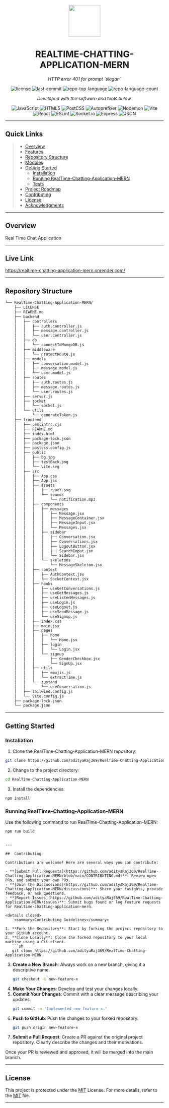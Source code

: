 <p align="center">
  <img src="https://cdn-icons-png.flaticon.com/512/6295/6295417.png" width="100" />
</p>
<p align="center">
    <h1 align="center">REALTIME-CHATTING-APPLICATION-MERN</h1>
</p>
<p align="center">
    <em>HTTP error 401 for prompt `slogan`</em>
</p>
<p align="center">
	<img src="https://img.shields.io/github/license/adityaRaj369/RealTime-Chatting-Application-MERN?style=flat&color=0080ff" alt="license">
	<img src="https://img.shields.io/github/last-commit/adityaRaj369/RealTime-Chatting-Application-MERN?style=flat&logo=git&logoColor=white&color=0080ff" alt="last-commit">
	<img src="https://img.shields.io/github/languages/top/adityaRaj369/RealTime-Chatting-Application-MERN?style=flat&color=0080ff" alt="repo-top-language">
	<img src="https://img.shields.io/github/languages/count/adityaRaj369/RealTime-Chatting-Application-MERN?style=flat&color=0080ff" alt="repo-language-count">
<p>
<p align="center">
		<em>Developed with the software and tools below.</em>
</p>
<p align="center">
	<img src="https://img.shields.io/badge/JavaScript-F7DF1E.svg?style=flat&logo=JavaScript&logoColor=black" alt="JavaScript">
	<img src="https://img.shields.io/badge/HTML5-E34F26.svg?style=flat&logo=HTML5&logoColor=white" alt="HTML5">
	<img src="https://img.shields.io/badge/PostCSS-DD3A0A.svg?style=flat&logo=PostCSS&logoColor=white" alt="PostCSS">
	<img src="https://img.shields.io/badge/Autoprefixer-DD3735.svg?style=flat&logo=Autoprefixer&logoColor=white" alt="Autoprefixer">
	<img src="https://img.shields.io/badge/Nodemon-76D04B.svg?style=flat&logo=Nodemon&logoColor=white" alt="Nodemon">
	<img src="https://img.shields.io/badge/Vite-646CFF.svg?style=flat&logo=Vite&logoColor=white" alt="Vite">
	<br>
	<img src="https://img.shields.io/badge/React-61DAFB.svg?style=flat&logo=React&logoColor=black" alt="React">
	<img src="https://img.shields.io/badge/ESLint-4B32C3.svg?style=flat&logo=ESLint&logoColor=white" alt="ESLint">
	<img src="https://img.shields.io/badge/Socket.io-010101.svg?style=flat&logo=socketdotio&logoColor=white" alt="Socket.io">
	<img src="https://img.shields.io/badge/Express-000000.svg?style=flat&logo=Express&logoColor=white" alt="Express">
	<img src="https://img.shields.io/badge/JSON-000000.svg?style=flat&logo=JSON&logoColor=white" alt="JSON">
</p>
<hr>

##  Quick Links

> - [ Overview](#-overview)
> - [ Features](#-features)
> - [ Repository Structure](#-repository-structure)
> - [ Modules](#-modules)
> - [ Getting Started](#-getting-started)
>   - [ Installation](#-installation)
>   - [ Running RealTime-Chatting-Application-MERN](#-running-RealTime-Chatting-Application-MERN)
>   - [ Tests](#-tests)
> - [ Project Roadmap](#-project-roadmap)
> - [ Contributing](#-contributing)
> - [ License](#-license)
> - [ Acknowledgments](#-acknowledgments)

---

##  Overview

Real Time Chat Application

---

## Live Link
https://realtime-chatting-application-mern.onrender.com/

---

##  Repository Structure

```sh
└── RealTime-Chatting-Application-MERN/
    ├── LICENSE
    ├── README.md
    ├── backend
    │   ├── controllers
    │   │   ├── auth.controller.js
    │   │   ├── message.controller.js
    │   │   └── user.controller.js
    │   ├── db
    │   │   └── connectToMongoDB.js
    │   ├── middleware
    │   │   └── protectRoute.js
    │   ├── models
    │   │   ├── conversation.model.js
    │   │   ├── message.model.js
    │   │   └── user.model.js
    │   ├── routes
    │   │   ├── auth.routes.js
    │   │   ├── message.routes.js
    │   │   └── user.routes.js
    │   ├── server.js
    │   ├── socket
    │   │   └── socket.js
    │   └── utils
    │       └── generateToken.js
    ├── frontend
    │   ├── .eslintrc.cjs
    │   ├── README.md
    │   ├── index.html
    │   ├── package-lock.json
    │   ├── package.json
    │   ├── postcss.config.js
    │   ├── public
    │   │   ├── bg.jpg
    │   │   ├── testBack.png
    │   │   └── vite.svg
    │   ├── src
    │   │   ├── App.css
    │   │   ├── App.jsx
    │   │   ├── assets
    │   │   │   ├── react.svg
    │   │   │   └── sounds
    │   │   │       └── notification.mp3
    │   │   ├── components
    │   │   │   ├── messages
    │   │   │   │   ├── Message.jsx
    │   │   │   │   ├── MessageContainer.jsx
    │   │   │   │   ├── MessageInput.jsx
    │   │   │   │   └── Messages.jsx
    │   │   │   ├── sidebar
    │   │   │   │   ├── Conversation.jsx
    │   │   │   │   ├── Conversations.jsx
    │   │   │   │   ├── LogoutButton.jsx
    │   │   │   │   ├── SearchInput.jsx
    │   │   │   │   └── Sidebar.jsx
    │   │   │   └── skeletons
    │   │   │       └── MessageSkeleton.jsx
    │   │   ├── context
    │   │   │   ├── AuthContext.jsx
    │   │   │   └── SocketContext.jsx
    │   │   ├── hooks
    │   │   │   ├── useGetConversations.js
    │   │   │   ├── useGetMessages.js
    │   │   │   ├── useListenMessages.js
    │   │   │   ├── useLogin.js
    │   │   │   ├── useLogout.js
    │   │   │   ├── useSendMessage.js
    │   │   │   └── useSignup.js
    │   │   ├── index.css
    │   │   ├── main.jsx
    │   │   ├── pages
    │   │   │   ├── home
    │   │   │   │   └── Home.jsx
    │   │   │   ├── login
    │   │   │   │   └── Login.jsx
    │   │   │   └── signup
    │   │   │       ├── GenderCheckbox.jsx
    │   │   │       └── SignUp.jsx
    │   │   ├── utils
    │   │   │   ├── emojis.js
    │   │   │   └── extractTime.js
    │   │   └── zustand
    │   │       └── useConversation.js
    │   ├── tailwind.config.js
    │   └── vite.config.js
    ├── package-lock.json
    └── package.json
```

---

##  Getting Started



###  Installation

1. Clone the RealTime-Chatting-Application-MERN repository:

```sh
git clone https://github.com/adityaRaj369/RealTime-Chatting-Application-MERN
```

2. Change to the project directory:

```sh
cd RealTime-Chatting-Application-MERN
```

3. Install the dependencies:

```sh
npm install
```

###  Running RealTime-Chatting-Application-MERN

Use the following command to run RealTime-Chatting-Application-MERN:

```sh
npm run build
```


```

---

##  Contributing

Contributions are welcome! Here are several ways you can contribute:

- **[Submit Pull Requests](https://github.com/adityaRaj369/RealTime-Chatting-Application-MERN/blob/main/CONTRIBUTING.md)**: Review open PRs, and submit your own PRs.
- **[Join the Discussions](https://github.com/adityaRaj369/RealTime-Chatting-Application-MERN/discussions)**: Share your insights, provide feedback, or ask questions.
- **[Report Issues](https://github.com/adityaRaj369/RealTime-Chatting-Application-MERN/issues)**: Submit bugs found or log feature requests for Realtime-chatting-application-mern.

<details closed>
    <summary>Contributing Guidelines</summary>

1. **Fork the Repository**: Start by forking the project repository to your GitHub account.
2. **Clone Locally**: Clone the forked repository to your local machine using a Git client.
   ```sh
   git clone https://github.com/adityaRaj369/RealTime-Chatting-Application-MERN
   ```
3. **Create a New Branch**: Always work on a new branch, giving it a descriptive name.
   ```sh
   git checkout -b new-feature-x
   ```
4. **Make Your Changes**: Develop and test your changes locally.
5. **Commit Your Changes**: Commit with a clear message describing your updates.
   ```sh
   git commit -m 'Implemented new feature x.'
   ```
6. **Push to GitHub**: Push the changes to your forked repository.
   ```sh
   git push origin new-feature-x
   ```
7. **Submit a Pull Request**: Create a PR against the original project repository. Clearly describe the changes and their motivations.

Once your PR is reviewed and approved, it will be merged into the main branch.

</details>

---

##  License

This project is protected under the [MIT](https://choosealicense.com/licenses) License. For more details, refer to the [MIT](https://choosealicense.com/licenses/) file.

---

